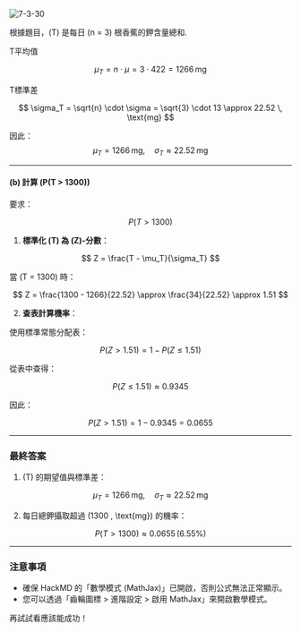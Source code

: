 ![7-3-30](https://github.com/user-attachments/assets/fac3fd58-bae3-45bb-9590-ff489387498f)

根據題目，\(T\) 是每日 \(n = 3\) 根香蕉的鉀含量總和.

T平均值

$$
\mu_T = n \cdot \mu = 3 \cdot 422 = 1266 \, \text{mg}
$$

T標準差

$$
\sigma_T = \sqrt{n} \cdot \sigma = \sqrt{3} \cdot 13 \approx 22.52 \, \text{mg}
$$

因此：
$$
\mu_T = 1266 \, \text{mg}, \quad \sigma_T \approx 22.52 \, \text{mg}
$$

---

#### **(b) 計算 \(P(T > 1300)\)**

要求：

$$
P(T > 1300)
$$

1. **標準化 \(T\) 為 \(Z\)-分數**：

$$
Z = \frac{T - \mu_T}{\sigma_T}
$$

當 \(T = 1300\) 時：

$$
Z = \frac{1300 - 1266}{22.52} \approx \frac{34}{22.52} \approx 1.51
$$

2. **查表計算機率**：

使用標準常態分配表：

$$
P(Z > 1.51) = 1 - P(Z \leq 1.51)
$$

從表中查得：

$$
P(Z \leq 1.51) \approx 0.9345
$$

因此：

$$
P(Z > 1.51) = 1 - 0.9345 = 0.0655
$$

---

### **最終答案**

1. \(T\) 的期望值與標準差：

$$
\mu_T = 1266 \, \text{mg}, \quad \sigma_T \approx 22.52 \, \text{mg}
$$

2. 每日總鉀攝取超過 \(1300 \, \text{mg}\) 的機率：

$$
P(T > 1300) \approx 0.0655 \, (6.55\%)
$$

---

### **注意事項**
- 確保 HackMD 的「數學模式 (MathJax)」已開啟，否則公式無法正常顯示。
- 您可以透過「齒輪圖標 > 進階設定 > 啟用 MathJax」來開啟數學模式。

再試試看應該能成功！
